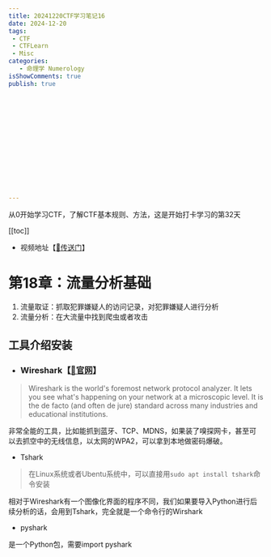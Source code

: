 ```yaml
---
title: 20241220CTF学习笔记16
date: 2024-12-20
tags:
 - CTF
 - CTFLearn
 - Misc
categories:
   - 命理学 Numerology
isShowComments: true
publish: true















---
```


<Boxx/>

从0开始学习CTF，了解CTF基本规则、方法，这是开始打卡学习的第32天

[[toc]]

- 视频地址【[🔗传送门](https://www.bilibili.com/video/BV1Lh411F7s8/)】

<!-- more -->

# 第18章：流量分析基础

1. 流量取证：抓取犯罪嫌疑人的访问记录，对犯罪嫌疑人进行分析
2. 流量分析：在大流量中找到爬虫或者攻击

## 工具介绍安装

- ### Wireshark【[🔗官网](https://www.wireshark.org/download.html)】

> Wireshark is the world's foremost network protocol analyzer. It lets you see what's happening on your network at a microscopic level. It is the de facto (and often de jure) standard across many industries and educational institutions.

非常全能的工具，比如能抓到蓝牙、TCP、MDNS，如果装了嗅探网卡，甚至可以去抓空中的无线信息，以太网的WPA2，可以拿到本地做密码爆破。

- Tshark

> 在Linux系统或者Ubentu系统中，可以直接用`sudo apt install tshark`命令安装

相对于Wireshark有一个图像化界面的程序不同，我们如果要导入Python进行后续分析的话，会用到Tshark，完全就是一个命令行的Wirshark

- pyshark

是一个Python包，需要import pyshark